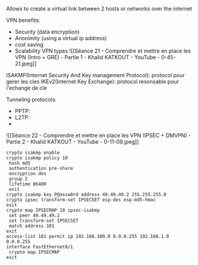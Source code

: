 
Allows to create a virtual link between 2 hosts or networks over the internet

VPN benefits:
- Security (data encryption)
- Anonimity (using a virtual ip address)
- cost saving
- Scalability
VPN types
![[Séance 21 - Comprendre et mettre en place les VPN (Intro + GRE) - Partie 1 - Khalid KATKOUT - YouTube - 0-45-21.jpeg]]

ISAKMP(Internet Security And Key management Protocol): protocol pour gerer les cles
IKEv2(Internet Key Exchange): protocol resonsable pour l'echange de cle


Tunneling protocols:
- PPTP:
- L2TP:
- 
![[Séance 22 - Comprendre et mettre en place les VPN (IPSEC + DMVPN) - Partie 2 - Khalid KATKOUT - YouTube - 0-11-09.jpeg]]

```
crypto isakmp enable
crypto isakmp policy 10
 hash md5 
 authentication pre-share
 encryption des
 group 2
 lifetime 86400
 exit
crypto isakmp key P@assw0rd address 49.49.49.2 255.255.255.0        
crypto ipsec transform-set IPSECSET esp-des esp-md5-hmac 
exit
crypto map IPSECMAP 10 ipsec-isakmp 
 set peer 49.49.49.2
 set transform-set IPSECSET 
 match address 101
exit
access-list 101 permit ip 192.168.100.0 0.0.0.255 192.168.1.0 0.0.0.255
interface FastEthernet0/1
 crypto map IPSECMAP
exit
```